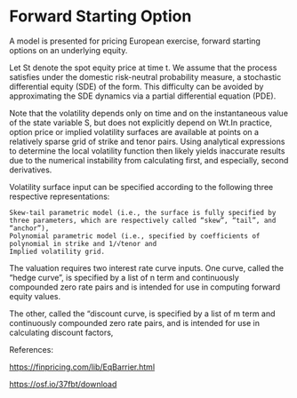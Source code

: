# Forward Starting Option

A model is presented for pricing European exercise, forward starting options on an underlying equity.

Let St denote the spot equity price at time t. We assume that the process satisfies under the domestic risk-neutral probability measure, a stochastic differential equity (SDE) of the form. This difficulty can be avoided by approximating the SDE dynamics via a partial differential equation (PDE).

 
Note that the volatility depends only on time and on the instantaneous value of the state variable S, but does not explicitly depend on Wt.In practice, option price or implied volatility surfaces are available at points on a relatively sparse grid of strike and tenor pairs. Using analytical expressions to determine the local volatility function then likely yields inaccurate results due to the numerical instability from calculating first, and especially, second derivatives.

Volatility surface input can be specified according to the following three respective representations:

	Skew-tail parametric model (i.e., the surface is fully specified by three parameters, which are respectively called “skew”, “tail”, and “anchor”),
	Polynomial parametric model (i.e., specified by coefficients of polynomial in strike and 1/√tenor and
	Implied volatility grid.

The valuation requires two interest rate curve inputs. One curve, called the “hedge curve”, is specified by a list of n term and continuously compounded zero rate pairs and is intended for use in computing forward equity values.

The other, called the “discount curve, is specified by a list of m term and continuously compounded zero rate pairs, and is intended for use in calculating discount factors,

References:

https://finpricing.com/lib/EqBarrier.html

https://osf.io/37fbt/download
